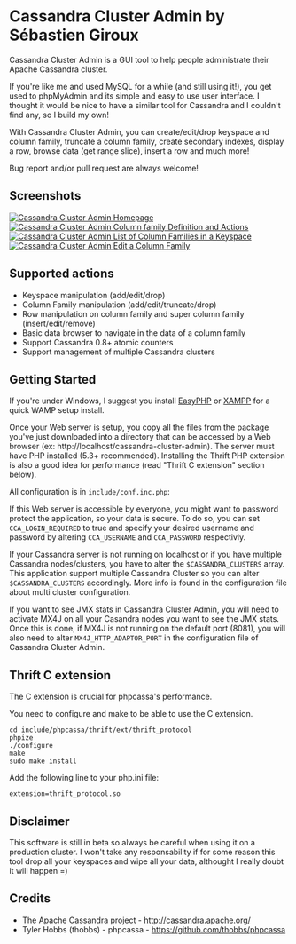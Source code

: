 Cassandra Cluster Admin by Sébastien Giroux
===============================================
Cassandra Cluster Admin is a GUI tool to help people administrate their Apache Cassandra cluster.

If you're like me and used MySQL for a while (and still using it!), you get used to phpMyAdmin and its simple and easy to use user interface. I thought it would be nice to have a similar tool for Cassandra and I couldn't find any, so I build my own!

With Cassandra Cluster Admin, you can create/edit/drop keyspace and column family, truncate a column family, create secondary indexes, display a row, browse data (get range slice), insert a row and much more!

Bug report and/or pull request are always welcome!

Screenshots
------------------------------------------------

[![Cassandra Cluster Admin Homepage](http://img64.imageshack.us/img64/9024/49cassandraclusteradmin.th.png)](http://img64.imageshack.us/img64/9024/49cassandraclusteradmin.png) [![Cassandra Cluster Admin Column family Definition and Actions](http://img813.imageshack.us/img813/1186/66cassandraclusteradmin.th.png)](http://img813.imageshack.us/img813/1186/66cassandraclusteradmin.png)  [![Cassandra Cluster Admin List of Column Families in a Keyspace](http://img151.imageshack.us/img151/464/31cassandraclusteradmin.th.png)](http://img151.imageshack.us/img151/464/31cassandraclusteradmin.png) [![Cassandra Cluster Admin Edit a Column Family](http://img714.imageshack.us/img714/3434/76cassandraclusteradmin.th.png)](http://img714.imageshack.us/img714/3434/76cassandraclusteradmin.png)

Supported actions
------------------------------------------------
* Keyspace manipulation (add/edit/drop)
* Column Family manipulation (add/edit/truncate/drop)
* Row manipulation on column family and super column family (insert/edit/remove)
* Basic data browser to navigate in the data of a column family
* Support Cassandra 0.8+ atomic counters
* Support management of multiple Cassandra clusters

Getting Started
------------------------------------------------
If you're under Windows, I suggest you install [EasyPHP](http://www.easyphp.org/) or [XAMPP](http://www.apachefriends.org/en/xampp-windows.html) for a quick WAMP setup install.

Once your Web server is setup, you copy all the files from the package you've just downloaded into a directory that can be accessed by a Web browser (ex: http://localhost/cassandra-cluster-admin). The server must have PHP installed (5.3+ recommended). Installing the Thrift PHP extension is also a good idea for performance (read "Thrift C extension" section below).

All configuration is in `include/conf.inc.php`:

If this Web server is accessible by everyone, you might want to password protect the application, so your data is secure. To do so, you can set `CCA_LOGIN_REQUIRED` to true and specify your desired username and password by altering `CCA_USERNAME` and `CCA_PASSWORD` respectivly.

If your Cassandra server is not running on localhost or if you have multiple Cassandra nodes/clusters, you have to alter the `$CASSANDRA_CLUSTERS` array. This application support multiple Cassandra Cluster so you can alter `$CASSANDRA_CLUSTERS` accordingly. More info is found in the configuration file about multi cluster configuration.

If you want to see JMX stats in Cassandra Cluster Admin, you will need to activate MX4J on all your Casandra nodes you want to see the JMX stats. Once this is done, if MX4J is not running on the default port (8081), you will also need to alter `MX4J_HTTP_ADAPTOR_PORT` in the configuration file of Cassandra Cluster Admin.

Thrift C extension
------------------------------------------------
The C extension is crucial for phpcassa's performance.

You need to configure and make to be able to use the C extension.

	cd include/phpcassa/thrift/ext/thrift_protocol  
	phpize  
	./configure  
	make  
	sudo make install  

Add the following line to your php.ini file:

	extension=thrift_protocol.so


Disclaimer
------------------------------------------------
This software is still in beta so always be careful when using it on a production cluster. I won't take any responsability if for some reason this tool drop all your keyspaces and wipe all your data, althought I really doubt it will happen =)


Credits
------------------------------------------------
* The Apache Cassandra project - http://cassandra.apache.org/
* Tyler Hobbs (thobbs) - phpcassa - https://github.com/thobbs/phpcassa